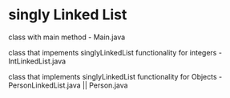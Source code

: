 # singly Linked List

class with main method - Main.java

class that impements singlyLinkedList functionality for integers - IntLinkedList.java

class that implements singlyLinkedList functionality for Objects - PersonLinkedList.java || Person.java